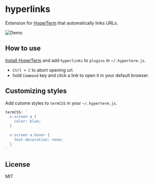 # hyperlinks

Extension for [HyperTerm](https://hyperterm.org) that automatically links URLs.

![Demo](https://cloud.githubusercontent.com/assets/775227/16933009/4fd309a0-4d85-11e6-99b5-720185f4b7d8.gif)

## How to use

[Install HyperTerm](https://hyperterm.org/#installation) and add `hyperlinks` to `plugins`
in `~/.hyperterm.js`.

- `Ctrl + C` to abort opening url.
- hold `Command` key and click a link to open it in your default browser.

## Customizing styles

Add cutome styles to `termCSS` in your `~/.hyperterm.js`.

```js
termCSS: `
  x-screen a {
    color: blue;
  }

  x-screen a.hover {
    text-decoration: none;
  }
`
```


## License

MIT
